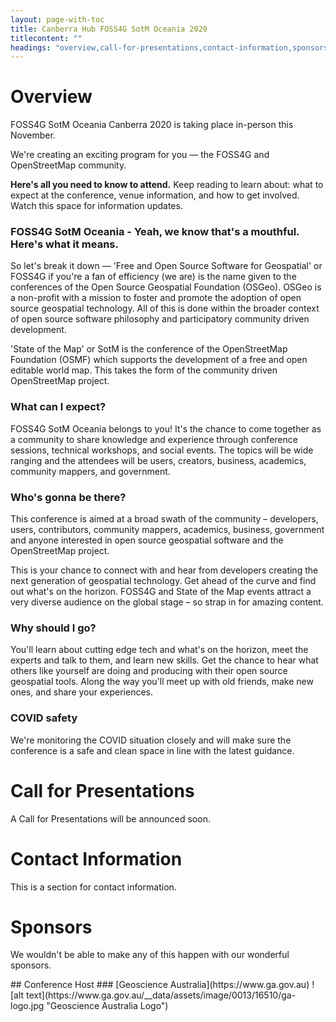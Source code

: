 ```yaml
---
layout: page-with-toc
title: Canberra Hub FOSS4G SotM Oceania 2020
titlecontent: ""
headings: "overview,call-for-presentations,contact-information,sponsors"
---
```



# Overview

<p>FOSS4G SotM Oceania Canberra 2020 is taking place in-person this November.</p>

<p>We're creating an exciting program for you — the FOSS4G and OpenStreetMap community.</p>

<p><strong>Here's all you need to know to attend.</strong> Keep reading to learn about: what to expect at the conference, venue information, and how to get involved. Watch this space for information updates.</p>

<h3 id="foss4g-sotm-oceania-what">FOSS4G SotM Oceania - Yeah, we know that's a mouthful. Here's what it means.</h3>
<p>So let's break it down — 'Free and Open Source Software for Geospatial' or FOSS4G if you're a fan of
    efficiency (we are) is the name given to the conferences of the Open Source Geospatial Foundation (OSGeo).
    OSGeo is a non-profit with a mission to foster and promote the adoption of open source geospatial
    technology. All of this is done within the broader context of open source software philosophy and
    participatory community driven development.</p>
<p>'State of the Map' or SotM is the conference of the OpenStreetMap Foundation (OSMF) which supports the
    development of a free and open editable world map. This takes the form of the community driven OpenStreetMap
    project.</p>
<h3>What can I expect?</h3>
<p>FOSS4G SotM Oceania belongs to you! It's the chance to come together as a community to share
    knowledge and experience through conference sessions, technical workshops, and social events.
    The topics will be wide ranging and the attendees will be users, creators, business, academics, community
    mappers, and government.</p>
<h3>Who's gonna be there?</h3>
<p>This conference is aimed at a broad swath of the community – developers, users, contributors, community mappers,
    academics, business, government and anyone interested in open source geospatial software and the OpenStreetMap
    project.</p>
<p>This is your chance to connect with and hear from developers creating the next generation of geospatial
    technology. Get ahead
    of the curve and find out what's on the horizon. FOSS4G and State of the Map events attract a very diverse
    audience on the global stage – so strap in for amazing content.</p>
<h3>Why should I go?</h3>
<p>You'll learn about cutting edge tech and what's on the horizon, meet the experts and talk to them, and learn new
    skills. Get the chance to hear what others like yourself are doing and producing with their open source
    geospatial tools. Along the way you'll meet up with old friends, make new ones, and share your experiences.</p>
<h3>COVID safety</h3>
<p>We're monitoring the COVID situation closely and will make sure the conference is a safe and clean space in line
    with the latest guidance.</p>
    
# Call for Presentations

A Call for Presentations will be announced soon.

# Contact Information

This is a section for contact information.

# Sponsors

<p>We wouldn't be able to make any of this happen with our wonderful sponsors.</p>
## Conference Host
### [Geoscience Australia](https://www.ga.gov.au)
![alt text](https://www.ga.gov.au/__data/assets/image/0013/16510/ga-logo.jpg "Geoscience Australia Logo")
